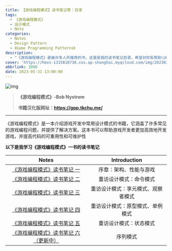 ```yaml
---
title: 【游戏编程模式】读书笔记零：目录
tags:
  - 《游戏编程模式》
  - 设计模式
  - Note
categories:
  - Notes
  - Design Pattern
  - 《Game Programming Patterns》
description:
  - "《游戏编程模式》是被许多人所推荐的书，这里是我的读书笔记目录，希望对你有帮助\U0001F60B"
cover: 'https://hmxs-1315810738.cos.ap-shanghai.myqcloud.com/img/202303301905867.jpeg'
abbrlink: 2000
date: 2023-05-31 13:00:00
---
```


![img](https://hmxs-1315810738.cos.ap-shanghai.myqcloud.com/img/202305311339429.jpeg)

> **《游戏编程模式》-Bob Nystrom**
>
> **书籍汉化版网址：https://gpp.tkchu.me/**
>

---

《游戏编程模式》是一本介绍游戏开发中常用设计模式的书籍，它涵盖了许多常见的游戏编程问题，并提供了解决方案。这本书可以帮助游戏开发者更加高效地开发游戏，并提高代码的可重用性和可维护性

**以下是我学习《游戏编程模式》一书的读书笔记**

|                            Notes                             |            Introduction            |
| :----------------------------------------------------------: | :--------------------------------: |
| [《游戏编程模式》读书笔记 一](https://hmxs.games/posts/2001/) |       序章：架构、性能与游戏       |
| [《游戏编程模式》读书笔记 二](https://hmxs.games/posts/2002/) |       重访设计模式：命令模式       |
| [《游戏编程模式》读书笔记 三](https://hmxs.games/posts/2003/) | 重访设计模式：享元模式、观察者模式 |
| [《游戏编程模式》读书笔记 四](https://hmxs.games/posts/2004/) |  重访设计模式：原型模式、单例模式  |
| [《游戏编程模式》读书笔记 五](https://hmxs.games/posts/2005/) |       重访设计模式：状态模式       |
| [《游戏编程模式》读书笔记 六（更新中）](https://hmxs.games/posts/2006/) |              序列模式              |
